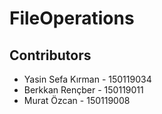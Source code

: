 # FileOperations

## **Contributors** <br />
* Yasin Sefa Kırman - 150119034<br />
* Berkkan Rençber - 150119011<br />
* Murat Özcan - 150119008
